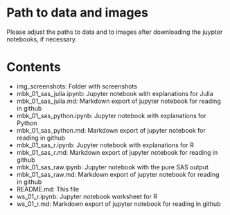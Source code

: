 # Path to data and images

Please adjust the paths to data and to images after downloading the juypter notebooks, if necessary.

# Contents

- img_screenshots: Folder with screenshots
- mbk_01_sas_julia.ipynb: Jupyter notebook with explanations for Julia
- mbk_01_sas_julia.md: Markdown export of jupyter notebook for reading in github
- mbk_01_sas_python.ipynb: Jupyter notebook with explanations for Python
- mbk_01_sas_python.md: Markdown export of jupyter notebook for reading in github
- mbk_01_sas_r.ipynb: Jupyter notebook with explanations for R
- mbk_01_sas_r.md: Markdown export of jupyter notebook for reading in github
- mbk_01_sas_raw.ipynb: Jupyter notebook with the pure SAS output
- mbk_01_sas_raw.md: Markdown export of jupyter notebook for reading in github
- README.md: This file
- ws_01_r.ipynb: Jupyter notebook worksheet for R
- ws_01_r.md: Markdown export of jupyter notebook for reading in github
